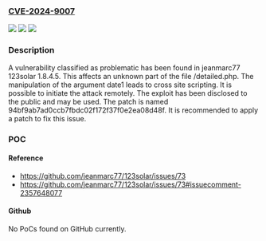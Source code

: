 ### [CVE-2024-9007](https://cve.mitre.org/cgi-bin/cvename.cgi?name=CVE-2024-9007)
![](https://img.shields.io/static/v1?label=Product&message=123solar&color=blue)
![](https://img.shields.io/static/v1?label=Version&message=%3D%201.8.4.5%20&color=brighgreen)
![](https://img.shields.io/static/v1?label=Vulnerability&message=Cross%20Site%20Scripting&color=brighgreen)

### Description

A vulnerability classified as problematic has been found in jeanmarc77 123solar 1.8.4.5. This affects an unknown part of the file /detailed.php. The manipulation of the argument date1 leads to cross site scripting. It is possible to initiate the attack remotely. The exploit has been disclosed to the public and may be used. The patch is named 94bf9ab7ad0ccb7fbdc02f172f37f0e2ea08d48f. It is recommended to apply a patch to fix this issue.

### POC

#### Reference
- https://github.com/jeanmarc77/123solar/issues/73
- https://github.com/jeanmarc77/123solar/issues/73#issuecomment-2357648077

#### Github
No PoCs found on GitHub currently.

